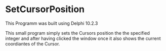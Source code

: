 # SetCursorPosition

This Programm was built using Delphi 10.2.3

This small program simply sets the Cursors position the the specified integer and after having clicked the window once it also shows the current coordiantes of the Cursor.
